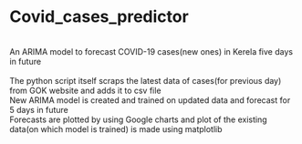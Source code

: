 # Covid_cases_predictor
<br>
An ARIMA model to forecast COVID-19 cases(new ones) in Kerela five days in future
<br>
<br>
The python script itself scraps the latest data of cases(for previous day) from GOK website and adds it to csv file
<br>
New ARIMA model is created and trained on updated data and forecast for 5 days in future
<br>
Forecasts are plotted by using Google charts and plot of the existing data(on which model is trained) is made using matplotlib

